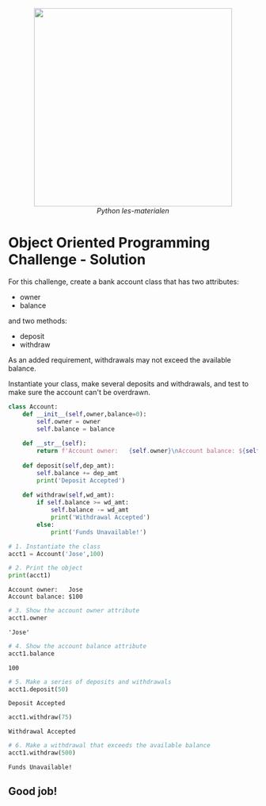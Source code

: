 <center>
    <img src='https://intecbrussel.be/img/logo3.png' width='400px' height='auto'/>
    <br/>
    <em>Python les-materialen</em>
</center>

# Object Oriented Programming Challenge - Solution

For this challenge, create a bank account class that has two attributes:

* owner
* balance

and two methods:

* deposit
* withdraw

As an added requirement, withdrawals may not exceed the available balance.

Instantiate your class, make several deposits and withdrawals, and test to make sure the account can't be overdrawn.


```python
class Account:
    def __init__(self,owner,balance=0):
        self.owner = owner
        self.balance = balance
        
    def __str__(self):
        return f'Account owner:   {self.owner}\nAccount balance: ${self.balance}'
        
    def deposit(self,dep_amt):
        self.balance += dep_amt
        print('Deposit Accepted')
        
    def withdraw(self,wd_amt):
        if self.balance >= wd_amt:
            self.balance -= wd_amt
            print('Withdrawal Accepted')
        else:
            print('Funds Unavailable!')
```


```python
# 1. Instantiate the class
acct1 = Account('Jose',100)
```


```python
# 2. Print the object
print(acct1)
```

    Account owner:   Jose
    Account balance: $100
    


```python
# 3. Show the account owner attribute
acct1.owner
```




    'Jose'




```python
# 4. Show the account balance attribute
acct1.balance
```




    100




```python
# 5. Make a series of deposits and withdrawals
acct1.deposit(50)
```

    Deposit Accepted
    


```python
acct1.withdraw(75)
```

    Withdrawal Accepted
    


```python
# 6. Make a withdrawal that exceeds the available balance
acct1.withdraw(500)
```

    Funds Unavailable!
    

## Good job!
